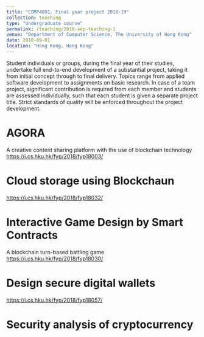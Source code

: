 ```yaml
---
title: "COMP4801. Final year project 2018-19"
collection: teaching
type: "Undergraduate course"
permalink: /teaching/2018-sep-teaching-1
venue: "Department of Computer Science, The University of Hong Kong"
date: 2018-09-01
location: "Hong Kong, Hong Kong"
---
```


Student individuals or groups, during the final year of their studies, undertake full end-to-end development of a substantial project, taking it from initial concept through to final delivery. Topics range from applied software development to assignments on basic research. In case of a team project, significant contribution is required from each member and students are assessed individually, such that each student is given a separate project title. Strict standards of quality will be enforced throughout the project development.

AGORA
======
A creative content sharing platform with the use of blockchain technology
https://i.cs.hku.hk/fyp/2018/fyp18003/

Cloud storage using Blockchaun
======
https://i.cs.hku.hk/fyp/2018/fyp18032/

Interactive Game Design by Smart Contracts
======
A blockchain turn-based battling game 
https://i.cs.hku.hk/fyp/2018/fyp18030/

Design secure digital wallets
======
https://i.cs.hku.hk/fyp/2018/fyp18057/

Security analysis of cryptocurrency
======
